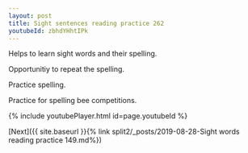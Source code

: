 ```yaml
---
layout: post
title: Sight sentences reading practice 262
youtubeId: zbhdYHhtIPk
---
```

 
 
Helps to learn sight words and their spelling.

Opportunitiy to repeat the spelling. 

Practice spelling. 
 
Practice for spelling bee competitions. 
 
{% include youtubePlayer.html id=page.youtubeId %}
 
 

[Next]({{ site.baseurl }}{% link  split2/_posts/2019-08-28-Sight words reading practice 149.md%})
 

